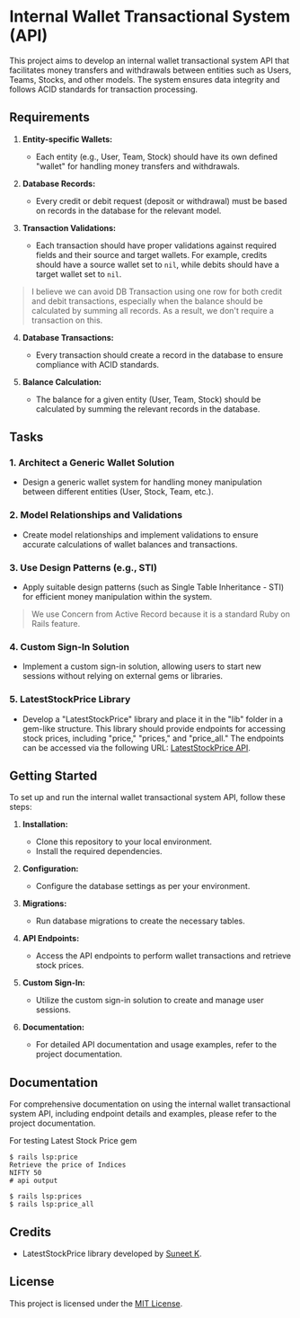 # Internal Wallet Transactional System (API)

This project aims to develop an internal wallet transactional system API that facilitates money transfers and withdrawals between entities such as Users, Teams, Stocks, and other models. The system ensures data integrity and follows ACID standards for transaction processing.

## Requirements

1. **Entity-specific Wallets:**
   - Each entity (e.g., User, Team, Stock) should have its own defined "wallet" for handling money transfers and withdrawals.

2. **Database Records:**
   - Every credit or debit request (deposit or withdrawal) must be based on records in the database for the relevant model.

3. **Transaction Validations:**
   - Each transaction should have proper validations against required fields and their source and target wallets. For example, credits should have a source wallet set to `nil`, while debits should have a target wallet set to `nil`.
> I believe we can avoid DB Transaction using one row for both credit and debit transactions, especially when the balance should be calculated by summing all records. As a result, we don't require a transaction on this.

4. **Database Transactions:**
   - Every transaction should create a record in the database to ensure compliance with ACID standards.

5. **Balance Calculation:**
   - The balance for a given entity (User, Team, Stock) should be calculated by summing the relevant records in the database.

## Tasks

### 1. Architect a Generic Wallet Solution
- Design a generic wallet system for handling money manipulation between different entities (User, Stock, Team, etc.).

### 2. Model Relationships and Validations
- Create model relationships and implement validations to ensure accurate calculations of wallet balances and transactions.

### 3. Use Design Patterns (e.g., STI)
- Apply suitable design patterns (such as Single Table Inheritance - STI) for efficient money manipulation within the system.
> We use Concern from Active Record because it is a standard Ruby on Rails feature.

### 4. Custom Sign-In Solution
- Implement a custom sign-in solution, allowing users to start new sessions without relying on external gems or libraries.

### 5. LatestStockPrice Library
- Develop a "LatestStockPrice" library and place it in the "lib" folder in a gem-like structure. This library should provide endpoints for accessing stock prices, including "price," "prices," and "price_all." The endpoints can be accessed via the following URL: [LatestStockPrice API](https://rapidapi.com/suneetk92/api/latest-stock-price).

## Getting Started

To set up and run the internal wallet transactional system API, follow these steps:

1. **Installation:**
   - Clone this repository to your local environment.
   - Install the required dependencies.

2. **Configuration:**
   - Configure the database settings as per your environment.

3. **Migrations:**
   - Run database migrations to create the necessary tables.

4. **API Endpoints:**
   - Access the API endpoints to perform wallet transactions and retrieve stock prices.

5. **Custom Sign-In:**
   - Utilize the custom sign-in solution to create and manage user sessions.

6. **Documentation:**
   - For detailed API documentation and usage examples, refer to the project documentation.

## Documentation

For comprehensive documentation on using the internal wallet transactional system API, including endpoint details and examples, please refer to the project documentation.

For testing Latest Stock Price gem

```
$ rails lsp:price
Retrieve the price of Indices
NIFTY 50
# api output

$ rails lsp:prices
$ rails lsp:price_all
```

## Credits

- LatestStockPrice library developed by [Suneet K](https://rapidapi.com/suneetk92).

## License

This project is licensed under the [MIT License](LICENSE).
